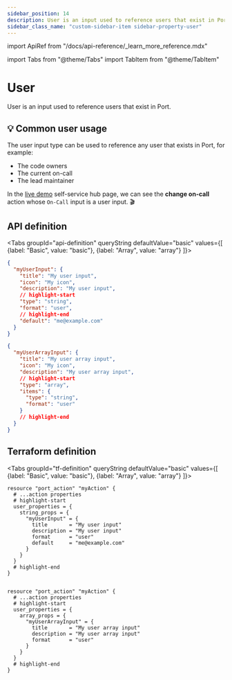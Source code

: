```yaml
---
sidebar_position: 14
description: User is an input used to reference users that exist in Port
sidebar_class_name: "custom-sidebar-item sidebar-property-user"
---
```


import ApiRef from "/docs/api-reference/\_learn_more_reference.mdx"

import Tabs from "@theme/Tabs"
import TabItem from "@theme/TabItem"

# User

User is an input used to reference users that exist in Port.

## 💡 Common user usage

The user input type can be used to reference any user that exists in Port, for example:

- The code owners
- The current on-call
- The lead maintainer

In the [live demo](https://showcase.port.io/self-serve) self-service hub page, we can see the **change on-call** action whose `On-Call` input is a user input. 🎬

## API definition

<Tabs groupId="api-definition" queryString defaultValue="basic" values={[
{label: "Basic", value: "basic"},
{label: "Array", value: "array"}
]}>

<TabItem value="basic">

```json showLineNumbers
{
  "myUserInput": {
    "title": "My user input",
    "icon": "My icon",
    "description": "My user input",
    // highlight-start
    "type": "string",
    "format": "user",
    // highlight-end
    "default": "me@example.com"
  }
}
```

</TabItem>
<TabItem value="array">

```json showLineNumbers
{
  "myUserArrayInput": {
    "title": "My user array input",
    "icon": "My icon",
    "description": "My user array input",
    // highlight-start
    "type": "array",
    "items": {
      "type": "string",
      "format": "user"
    }
    // highlight-end
  }
}
```

</TabItem>
</Tabs>

<ApiRef />

## Terraform definition

<Tabs groupId="tf-definition" queryString defaultValue="basic" values={[
{label: "Basic", value: "basic"},
{label: "Array", value: "array"}
]}>

<TabItem value="basic">

```hcl showLineNumbers
resource "port_action" "myAction" {
  # ...action properties
  # highlight-start
  user_properties = {
    string_props = {
      "myUserInput" = {
        title       = "My user input"
        description = "My user input"
        format      = "user"
        default     = "me@example.com"
      }
    }
  }
  # highlight-end
}
```

</TabItem>

<TabItem value="array">

```hcl showLineNumbers

resource "port_action" "myAction" {
  # ...action properties
  # highlight-start
  user_properties = {
    array_props = {
      "myUserArrayInput" = {
        title       = "My user array input"
        description = "My user array input"
        format      = "user"
      }
    }
  }
  # highlight-end
}
```

</TabItem>
</Tabs>
